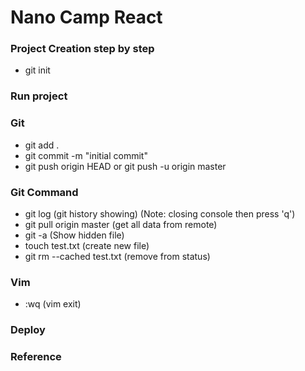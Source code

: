 # Nano Camp React


### Project Creation step by step
- git init


### Run project


### Git
- git add .
- git commit -m "initial commit"
- git push origin HEAD or git push -u origin master


### Git Command
- git log (git history showing) (Note: closing console then press 'q')
- git pull origin master (get all data from remote)
- git -a (Show hidden file)
- touch test.txt (create new file)
- git rm --cached test.txt (remove from status)

### Vim
- :wq (vim exit)

### Deploy


### Reference



